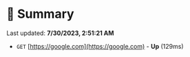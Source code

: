 # 📖 Summary
Last updated: **7/30/2023, 2:51:21 AM**

- `GET` [https://google.com](https://google.com) - **Up** (129ms)
